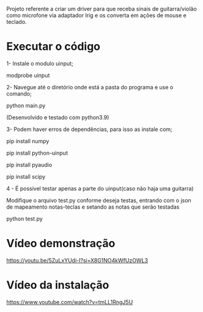 Projeto referente a criar um driver para que receba sinais de guitarra/violão como microfone via adaptador Irig e os converta em ações de mouse e teclado.

# Executar o código

1- Instale o modulo uinput;

  modprobe uinput

2- Navegue até o diretório onde está a pasta do programa e use o comando;
  
  python main.py

  (Desenvolvido e testado com python3.9)

3- Podem haver erros de dependências, para isso as instale com;

  pip install numpy

  pip install python-uinput

  pip install pyaudio

  pip install scipy

4 - É possível testar apenas a parte do uinput(caso não haja uma guitarra)

  Modifique o arquivo test.py conforme deseja testas, entrando com o json de mapeamento notas-teclas e setando as notas que serão testadas

  python test.py

  # Vídeo demonstração

  https://youtu.be/5ZuLxYUdi-I?si=X8G1NO4kWfUzOWL3

  # Vídeo da instalação

  https://www.youtube.com/watch?v=tmLL1RngJ5U
